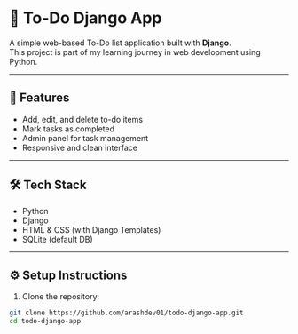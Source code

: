 # 📝 To-Do Django App

A simple web-based To-Do list application built with **Django**.  
This project is part of my learning journey in web development using Python.

---

## 🚀 Features
- Add, edit, and delete to-do items
- Mark tasks as completed
- Admin panel for task management
- Responsive and clean interface

---

## 🛠️  Tech Stack
- Python
- Django
- HTML & CSS (with Django Templates)
- SQLite (default DB)

---

## ⚙️ Setup Instructions

1. Clone the repository:

```bash
git clone https://github.com/arashdev01/todo-django-app.git
cd todo-django-app
